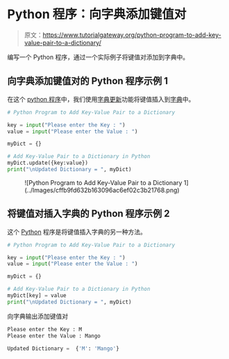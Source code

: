 # Python 程序：向字典添加键值对

> 原文：<https://www.tutorialgateway.org/python-program-to-add-key-value-pair-to-a-dictionary/>

编写一个 Python 程序，通过一个实际例子将键值对添加到字典中。

## 向字典添加键值对的 Python 程序示例 1

在这个 [python 程序](https://www.tutorialgateway.org/python-programming-examples/)中，我们使用[字典更新](https://www.tutorialgateway.org/python-dictionary-update/)功能将键值插入到[字典](https://www.tutorialgateway.org/python-dictionary/)中。

```py
# Python Program to Add Key-Value Pair to a Dictionary

key = input("Please enter the Key : ")
value = input("Please enter the Value : ")

myDict = {}

# Add Key-Value Pair to a Dictionary in Python
myDict.update({key:value})
print("\nUpdated Dictionary = ", myDict)
```

<figure class="wp-block-image">![Python Program to Add Key-Value Pair to a Dictionary 1](../Images/cffb9fd632b163096ac6ef02c3b21768.png)</figure>

## 将键值对插入字典的 Python 程序示例 2

这个 [Python](https://www.tutorialgateway.org/python-tutorial/) 程序是将键值插入字典的另一种方法。

```py
# Python Program to Add Key-Value Pair to a Dictionary

key = input("Please enter the Key : ")
value = input("Please enter the Value : ")

myDict = {}

# Add Key-Value Pair to a Dictionary in Python
myDict[key] = value
print("\nUpdated Dictionary = ", myDict)
```

向字典输出添加键值对

```py
Please enter the Key : M
Please enter the Value : Mango

Updated Dictionary =  {'M': 'Mango'}
```